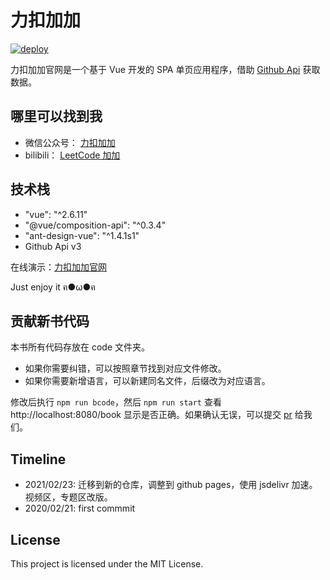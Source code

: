 # 力扣加加

[![deploy](https://github.com/leetcode-pp/leetcode-pp/actions/workflows/deploy.yml/badge.svg)](https://github.com/leetcode-pp/leetcode-pp/actions/workflows/deploy.yml)

力扣加加官网是一个基于 Vue 开发的 SPA 单页应用程序，借助 [Github Api](https://developer.github.com/v3/) 获取数据。

## 哪里可以找到我

- 微信公众号： [力扣加加](https://tva1.sinaimg.cn/large/007S8ZIlly1gfcuzagjalj30p00dwabs.jpg)
- bilibili： [LeetCode 加加](https://space.bilibili.com/519510412/)

## 技术栈

- "vue": "^2.6.11"
- "@vue/composition-api": "^0.3.4"
- "ant-design-vue": "^1.4.1s1"
- Github Api v3

在线演示：[力扣加加官网](https://leetcode-solution.cn)

Just enjoy it ฅ●ω●ฅ

## 贡献新书代码

本书所有代码存放在 code 文件夹。

- 如果你需要纠错，可以按照章节找到对应文件修改。
- 如果你需要新增语言，可以新建同名文件，后缀改为对应语言。

修改后执行 `npm run bcode`，然后 `npm run start` 查看 http://localhost:8080/book 显示是否正确。如果确认无误，可以提交 [pr](https://github.com/leetcode-pp/leetcode-pp/pulls?q=is%3Apr+is%3Aopen+sort%3Aupdated-desc) 给我们。

## Timeline

- 2021/02/23: 迁移到新的仓库，调整到 github pages，使用 jsdelivr 加速。视频区，专题区改版。
- 2020/02/21: first commmit

## License

This project is licensed under the MIT License.
